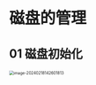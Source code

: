 # 磁盘的管理



## 01 磁盘初始化

<img src="https://cvp.oss-cn-shanghai.aliyuncs.com/picgo/202402181426095.png" alt="image-20240218142601813" style="zoom:50%;" />
